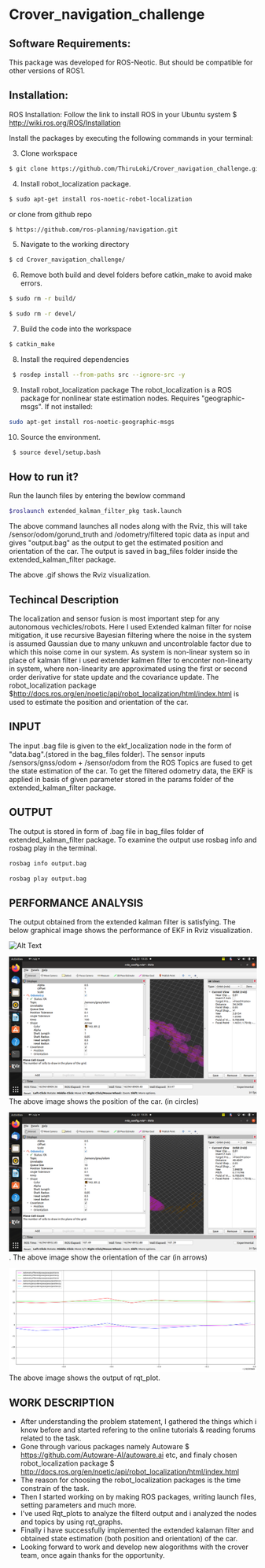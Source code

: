 # Crover_navigation_challenge

## Software Requirements:

 This package was developed for ROS-Neotic. But should be compatible for other versions of ROS1.
 
## Installation:

 ROS Installation: Follow the link to install ROS in your Ubuntu system  $ http://wiki.ros.org/ROS/Installation


Install the packages by executing the following commands in your terminal:

3. Clone workspace 

```sh
$ git clone https://github.com/ThiruLoki/Crover_navigation_challenge.git
```

4. Install robot_localization package.
```sh
$ sudo apt-get install ros-noetic-robot-localization 
```
or clone from github repo
```sh
$ https://github.com/ros-planning/navigation.git
```
5. Navigate to the working directory
```sh
$ cd Crover_navigation_challenge/
```
6. Remove both build and devel folders before catkin_make to avoid make errors.
```sh
$ sudo rm -r build/
```
```sh
$ sudo rm -r devel/
```
7. Build the code into the workspace
```sh
$ catkin_make
```
8. Install the required dependencies
```sh
 $ rosdep install --from-paths src --ignore-src -y
 ```
9. Install robot_localization package
 The robot_localization is a ROS package for nonlinear state estimation nodes.
 Requires "geographic-msgs". If not installed:

 ```sh
 sudo apt-get install ros-noetic-geographic-msgs
 ```
10. Source the environment.
```sh
 $ source devel/setup.bash
```


## How to run it?

Run the launch files by entering the bewlow command
```sh
$roslaunch extended_kalman_filter_pkg task.launch 
```
The above command launches all nodes along with the Rviz, this will take /sensor/odom/gorund_truth and /odometry/filtered topic data as input and gives "output.bag" as the output to get the estimated position and orientation of the car. The output is saved in bag_files folder inside the extended_kalman_filter package.



The above .gif shows the Rviz visualization.

## Techincal Description

The localization and sensor fusion is most important step for any autonomous vechicles/robots. Here I used Extended kalman filter for noise mitigation, it use recursive Bayesian filtering where the noise in the system is assumed Gaussian due to many unkuwn and uncontrolable factor due to which this noise come in our system. As system is non-linear system so in place of kalman filter i used extender kalmen filter to enconter non-linearty in system, where non-linearity are approximated using the first or second order derivative for state update and the covariance update. The robot_localization package $http://docs.ros.org/en/noetic/api/robot_localization/html/index.html is used to estimate the position and orientation of the car. 

## INPUT
The input .bag file is given to the ekf_localization node in the form of "data.bag".(stored in the bag_files folder). The sensor inputs /sensors/gnss/odom + /sensor/odom from the ROS Topics are fused to get the state estimation of the car. To get the filtered odometry data, the EKF is applied in basis of given parameter stored in the params folder of the extended_kalman_filter package.
## OUTPUT
The output is stored in form of .bag file in bag_files folder of extended_kalman_filter package. To examine the output use rosbag info and rosbag play in the terminal.
```sh
rosbag info output.bag
```
```sh
rosbag play output.bag
```
## PERFORMANCE ANALYSIS


The output obtained from the extended kalman filter is satisfying. The below graphical image shows the performance of EKF in Rviz visualization.

![Alt Text](https://github.com/ThiruLoki/Crover_navigation_challenge/blob/master/My_task_crover_ws/ekf.gif)

![image](https://github.com/ThiruLoki/Crover_navigation_challenge/blob/master/My_task_crover_ws/position.png)
The above image shows the position of the car. (in circles)

![image](https://github.com/ThiruLoki/Crover_navigation_challenge/blob/master/My_task_crover_ws/orientation.png). 
The above image show the orientation of the car (in arrows)

![image](https://github.com/ThiruLoki/Crover_navigation_challenge/blob/master/My_task_crover_ws/performance.png)
The above image shows the output of rqt_plot.

## WORK DESCRIPTION

* After understanding the problem statement, I gathered the things which i know before and started refering to the online tutorials & reading forums related to the task.
* Gone through various packages namely Autoware $ https://github.com/Autoware-AI/autoware.ai etc, and finaly chosen robot_localization package $ http://docs.ros.org/en/noetic/api/robot_localization/html/index.html
* The reason for choosing the robot_localization packages is the time constrain of the task.
* Then I started working on by making ROS packages, writing launch files, setting parameters and much more.
* I've used Rqt_plots to analyze the filterd output and i analyzed the nodes and topics by using rqt_graphs.
* Finally i have successfully implemented the extended kalaman filter and obtained state estimation (both position and orientation) of the car.
* Looking forward to work and develop new alogorithms with the crover team, once again thanks for the opportunity.
